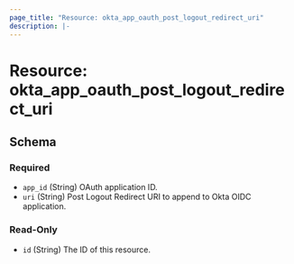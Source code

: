 ```yaml
---
page_title: "Resource: okta_app_oauth_post_logout_redirect_uri"
description: |-
---
```


# Resource: okta_app_oauth_post_logout_redirect_uri

<!-- schema generated by tfplugindocs -->

## Schema

### Required

- `app_id` (String) OAuth application ID.
- `uri` (String) Post Logout Redirect URI to append to Okta OIDC application.

### Read-Only

- `id` (String) The ID of this resource.
